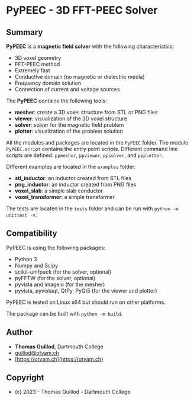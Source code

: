 # PyPEEC - 3D FFT-PEEC Solver

## Summary

**PyPEEC** is a **magnetic field solver** with the following characteristics:
* 3D voxel geometry
* FFT-PEEC method
* Extremely fast
* Conductive domain (no magnetic or dielectric media)
* Frequency domain solution
* Connection of current and voltage sources

The **PyPEEC** contains the following tools:
* **mesher**: create a 3D voxel structure from STL or PNG files
* **viewer**: visualization of the 3D voxel structure
* **solver**: solver for the magnetic field problem
* **plotter**: visualization of the problem solution

All the modules and packages are located in the `PyPEEC` folder.
The module `PyPEEC.script` contains the entry point scripts.
Different command line scripts are defined: `ppmesher`, `ppviewer`, `ppsolver`, and `ppplotter`.

Different examples are located in the `examples` folder:
* **stl_inductor**: an inductor created from STL files
* **png_inductor**: an inductor created from PNG files
* **voxel_slab**: a simple slab conductor
* **voxel_transformer**: a simple transformer

The tests are located in the `tests` folder and can be run with `python -m unittest -v`.

## Compatibility

PyPEEC is using the following packages:
* Python 3
* Numpy and Scipy
* scikit-umfpack (for the solver, optional)
* pyFFTW (for the solver, optional)
* pyvista and imageio (for the mesher)
* pyvista, pyvistaqt, QtPy, PyQt5 (for the viewer and plotter)

PyPEEC is tested on Linux x64 but should run on other platforms.

The package can be built with `python -m build`.

## Author

* **Thomas Guillod**, Dartmouth College
* [guillod@otvam.ch](mailto:guillod@otvam.ch)
* [https://otvam.ch](https://otvam.ch)

## Copyright

* (c) 2023 - Thomas Guillod - Dartmouth College
